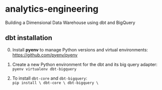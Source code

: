 # analytics-engineering
Building a Dimensional Data Warehouse using dbt and BigQuery


## dbt installation

0. Install __pyenv__ to manage Python versions and virtual environments: https://github.com/pyenv/pyenv 

1. Create a new Python environment for the dbt and its big query adapter:<br> 
    `pyenv virtualenv dbt-bigquery`

2. To install `dbt-core` and `dbt-bigquery`:<br> 
`pip install \
  dbt-core \
  dbt-bigquery \`


